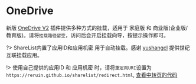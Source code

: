 # OneDrive

新版 [OneDrive V2](https://github.com/reruin/sharelist/tree/master/plugins/drive.onedrive.js) 插件提供多种方式的挂载，适用于 家庭版 和 商业版(企业版/教育版)。请将```挂载路径留空```，访问后会开启挂载向导，按提示操作即可。  

?> ShareList内置了应用ID和应用机密 用于自动挂载。感谢 [yushangcl](https://github.com/yushangcl]) 提供世纪互联挂载应用。   
  
!> 使用自己提供的应用ID 和 应用机密 时，请将```重定向URI```设置为
```https://reruin.github.io/sharelist/redirect.html```, [查看中转页的代码](https://github.com/reruin/reruin.github.io/blob/master/sharelist/redirect.html)
